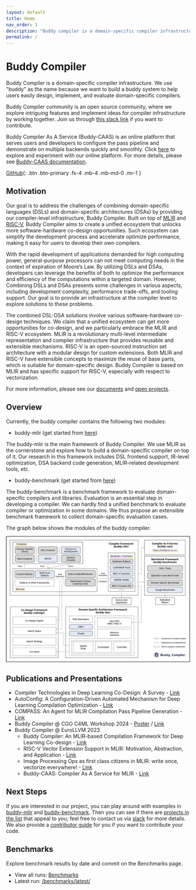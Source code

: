 ```yaml
---
layout: default
title: Home
nav_order: 1
description: "Buddy compiler is a domain-specific compiler infrastructure."
permalink: /
---
```


# Buddy Compiler

Buddy Compiler is a domain-specific compiler infrastructure. We use "buddy" as the name because we want to build a buddy system to help users easily design, implement, and evaluate domain-specific compilers. 

Buddy Compiler community is an open source community, where we explore intriguing features and implement ideas for compiler infrastructure by working together. Join us through [this slack link](https://join.slack.com/t/buddycompiler/shared_invite/zt-13y6ibj4j-n6MQ8u9yCUPltCCDhLEmXg) if you want to contribute.

Buddy Compiler As A Service (Buddy-CAAS) is an online platform that serves users and developers to configure the pass pipeline and demonstrate on multiple backends quickly and smoothly. Click [here](https://buddy.isrc.ac.cn/) to explore and experiment with our online platform. For more details, please see [Buddy-CAAS documentation](./Pages/Documentation/CAAS.md).

[GitHub](https://github.com/buddy-compiler){: .btn .btn-primary .fs-4 .mb-4 .mb-md-0 .mr-1 }
<!-- [Projects](https://buddycompiler.notion.site/7f92ee739453461d956b5b4e4bb73bf1?v=70f2180e94ce4f7fa5bac01f4b47b98e&pvs=4){: .btn .btn-primary .fs-4 .mb-4 .mb-md-0 .mr-1 } -->
<!-- [Tasks](https://buddycompiler.notion.site/3f4b8e480d6e447dbd4c3b3e21fa1208?v=8dc8526cba2245a98a726be1c08e0f6b&pvs=4){: .btn .btn-primary .fs-4 .mb-4 .mb-md-0 .mr-1 } -->
<!-- [Team](https://buddycompiler.notion.site/c912d8237b79409c89cf46b432b6a3ca?v=186d4ed4b9fa4452a08ca5af0921208a&pvs=4){: .btn .btn-primary .fs-4 .mb-4 .mb-md-0 .mr-1 } -->

## Motivation

Our goal is to address the challenges of combining domain-specific languages (DSLs) and domain-specific architectures (DSAs) by providing our compiler-level infrastructure, Buddy Compiler. Built on top of [MLIR](https://mlir.llvm.org/) and [RISC-V](https://riscv.org/), Buddy Compiler aims to create a unified ecosystem that unlocks more software-hardware co-design opportunities. Such ecosystem can simplify the development process and accelerate optimize performance, making it easy for users to develop their own compilers.

With the rapid development of applications demanded for high computing power, general-purpose processors can not meet computing needs in the context of expiration of Moore’s Law. By utilizing DSLs and DSAs, developers can leverage the benefits of both to optimize the performance and efficiency of the computations within a targeted domain. However, Combining DSLs and DSAs presents some challenges in various aspects, including development complexity, performance trade-offs, and tooling support. Our goal is to provide an infrastructure at the compiler level to explore solutions to these problems.

The combined DSL-DSA solutions involve various software-hardware co-design techniques. We claim that a unified ecosystem can get more opportunities for co-design, and we particularly embrace the MLIR and RISC-V ecosystem. MLIR is a revolutionary multi-level intermediate representation and compiler infrastructure that provides reusable and extensible mechanisms. RISC-V is an open-sourced instruction set architecture with a modular design for custom extensions. Both MLIR and RISC-V have extensible concepts to maximize the reuse of base parts, which is suitable for domain-specific design. Buddy Compiler is based on MLIR and has specific support for RISC-V, especially with respect to vectorization.

For more information, please see our [documents](https://github.com/buddy-compiler/buddy-mlir/tree/main/docs) and [open projects](./Pages/OpenProjects.md).

## Overview

Currently, the buddy compiler contains the following two modules:

- buddy-mlir (get started from [here](https://github.com/buddy-compiler/buddy-mlir))

The buddy-mlir is the main framework of Buddy Compiler. We use MLIR as the cornerstone and explore how to build a domain-specific compiler on top of it. Our research in this framework includes DSL frontend support, IR-level optimization, DSA backend code generation, MLIR-related development tools, etc.

- buddy-benchmark (get started from [here](https://github.com/buddy-compiler/buddy-benchmark))

The buddy-benchmark is a benchmark framework to evaluate domain-specific compilers and libraries. Evaluation is an essential step in developing a compiler. We can hardly find a unified benchmark to evaluate compiler or optimization in some domains. We thus propose an extensible benchmark framework to collect domain-specific evaluation cases.

The graph below shows the modules of the buddy compiler.

![overview](./Resources/overview.png)

## Publications and Presentations

- Compiler Technologies in Deep Learning Co-Design: A Survey - [Link](https://spj.science.org/doi/10.34133/icomputing.0040)
- AutoConfig: A Configuration-Driven Automated Mechanism for Deep Learning Compilation Optimization - [Link](https://www.jos.org.cn/jos/article/abstract/7102)
- COMPASS: An Agent for MLIR Compilation Pass Pipeline Generation - [Link](https://link.springer.com/chapter/10.1007/978-3-031-98208-8_13)
- Buddy Compiler @ CGO C4ML Workshop 2024 - [Poster](https://github.com/buddy-compiler/buddy-compiler.github.io/blob/master/Resources/BuddyCompiler%40C4ML2024.pdf) / [Link](https://www.c4ml.org/)
- Buddy Compiler @ EuroLLVM 2023
    - Buddy Compiler: An MLIR-based Compilation Framework for Deep Learning Co-design - [Link](https://www.youtube.com/watch?v=EELBpBA-XCE)
    - RISC-V Vector Extension Support in MLIR: Motivation, Abstraction, and Application - [Link](https://www.youtube.com/watch?v=i9dsjzVOvy8)
    - Image Processing Ops as first class citizens in MLIR: write once, vectorize everywhere! - [Link](https://www.youtube.com/watch?v=0xQ2lDY9RCw)
    - Buddy-CAAS: Compiler As A Service for MLIR - [Link](https://www.youtube.com/watch?v=f7USv-oAtvI)


## Next Steps

If you are interested in our project, you can play around with examples in [buddy-mlir](https://github.com/buddy-compiler/buddy-mlir) and [buddy-benchmark](https://github.com/buddy-compiler/buddy-benchmark). Then you can see if there are [projects in the list](./Pages/OpenProjects.md) that appeal to you; feel free to contact us via [slack](https://join.slack.com/t/buddycompiler/shared_invite/zt-13y6ibj4j-n6MQ8u9yCUPltCCDhLEmXg) for more details. We also provide a [contributor guide](./Pages/ContributorGuide.md) for you if you want to contribute your code.

## Benchmarks
Explore benchmark results by date and commit on the Benchmarks page.

- View all runs: <a href="/benchmarks/" class="btn btn-primary">Benchmarks</a>
- Latest run: <a href="/benchmarks/latest/">/benchmarks/latest/</a>
